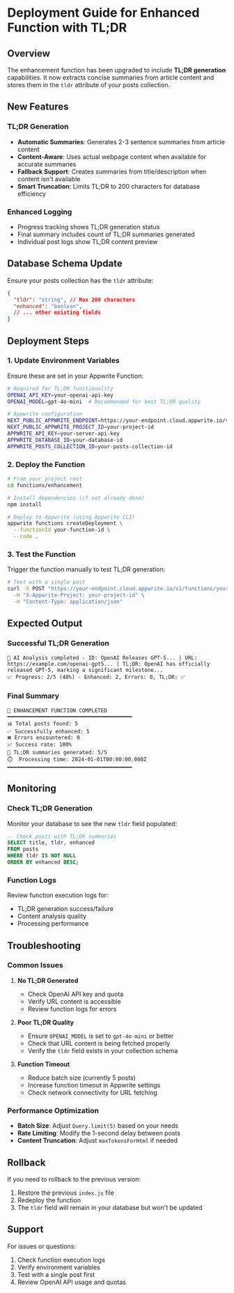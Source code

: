 # Deployment Guide for Enhanced Function with TL;DR

## Overview

The enhancement function has been upgraded to include **TL;DR generation** capabilities. It now extracts concise summaries from article content and stores them in the `tldr` attribute of your posts collection.

## New Features

### TL;DR Generation
- **Automatic Summaries**: Generates 2-3 sentence summaries from article content
- **Content-Aware**: Uses actual webpage content when available for accurate summaries
- **Fallback Support**: Creates summaries from title/description when content isn't available
- **Smart Truncation**: Limits TL;DR to 200 characters for database efficiency

### Enhanced Logging
- Progress tracking shows TL;DR generation status
- Final summary includes count of TL;DR summaries generated
- Individual post logs show TL;DR content preview

## Database Schema Update

Ensure your posts collection has the `tldr` attribute:

```json
{
  "tldr": "string", // Max 200 characters
  "enhanced": "boolean",
  // ... other existing fields
}
```

## Deployment Steps

### 1. Update Environment Variables

Ensure these are set in your Appwrite Function:

```bash
# Required for TL;DR functionality
OPENAI_API_KEY=your-openai-api-key
OPENAI_MODEL=gpt-4o-mini  # Recommended for best TL;DR quality

# Appwrite configuration
NEXT_PUBLIC_APPWRITE_ENDPOINT=https://your-endpoint.cloud.appwrite.io/v1
NEXT_PUBLIC_APPWRITE_PROJECT_ID=your-project-id
APPWRITE_API_KEY=your-server-api-key
APPWRITE_DATABASE_ID=your-database-id
APPWRITE_POSTS_COLLECTION_ID=your-posts-collection-id
```

### 2. Deploy the Function

```bash
# From your project root
cd functions/enhancement

# Install dependencies (if not already done)
npm install

# Deploy to Appwrite (using Appwrite CLI)
appwrite functions createDeployment \
  --functionId your-function-id \
  --code .
```

### 3. Test the Function

Trigger the function manually to test TL;DR generation:

```bash
# Test with a single post
curl -X POST "https://your-endpoint.cloud.appwrite.io/v1/functions/your-function-id/executions" \
  -H "X-Appwrite-Project: your-project-id" \
  -H "Content-Type: application/json"
```

## Expected Output

### Successful TL;DR Generation
```
📝 AI Analysis completed - ID: OpenAI Releases GPT-5... | URL: https://example.com/openai-gpt5... | TL;DR: OpenAI has officially released GPT-5, marking a significant milestone...
📈 Progress: 2/5 (40%) - Enhanced: 2, Errors: 0, TL;DR: ✅
```

### Final Summary
```
🎯 ENHANCEMENT FUNCTION COMPLETED
━━━━━━━━━━━━━━━━━━━━━━━━━━━━━━━━━━━━━━━━
📊 Total posts found: 5
✅ Successfully enhanced: 5
❌ Errors encountered: 0
📈 Success rate: 100%
📝 TL;DR summaries generated: 5/5
⏱️  Processing time: 2024-01-01T00:00:00.000Z
━━━━━━━━━━━━━━━━━━━━━━━━━━━━━━━━━━━━━━━━
```

## Monitoring

### Check TL;DR Generation
Monitor your database to see the new `tldr` field populated:

```sql
-- Check posts with TL;DR summaries
SELECT title, tldr, enhanced 
FROM posts 
WHERE tldr IS NOT NULL 
ORDER BY enhanced DESC;
```

### Function Logs
Review function execution logs for:
- TL;DR generation success/failure
- Content analysis quality
- Processing performance

## Troubleshooting

### Common Issues

1. **No TL;DR Generated**
   - Check OpenAI API key and quota
   - Verify URL content is accessible
   - Review function logs for errors

2. **Poor TL;DR Quality**
   - Ensure `OPENAI_MODEL` is set to `gpt-4o-mini` or better
   - Check that URL content is being fetched properly
   - Verify the `tldr` field exists in your collection schema

3. **Function Timeout**
   - Reduce batch size (currently 5 posts)
   - Increase function timeout in Appwrite settings
   - Check network connectivity for URL fetching

### Performance Optimization

- **Batch Size**: Adjust `Query.limit(5)` based on your needs
- **Rate Limiting**: Modify the 1-second delay between posts
- **Content Truncation**: Adjust `maxTokensForHtml` if needed

## Rollback

If you need to rollback to the previous version:

1. Restore the previous `index.js` file
2. Redeploy the function
3. The `tldr` field will remain in your database but won't be updated

## Support

For issues or questions:
1. Check function execution logs
2. Verify environment variables
3. Test with a single post first
4. Review OpenAI API usage and quotas
